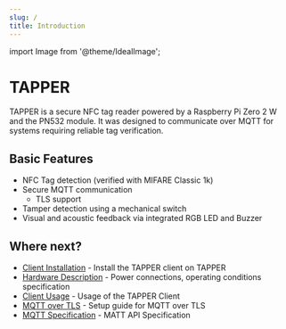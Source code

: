 ```yaml
---
slug: /
title: Introduction
---
```


import Image from '@theme/IdealImage';

# TAPPER

TAPPER is a secure NFC tag reader powered by a Raspberry Pi Zero 2 W and the PN532 module. It was designed to communicate over MQTT for systems requiring reliable tag verification.

## Basic Features

- NFC Tag detection (verified with MIFARE Classic 1k)
- Secure MQTT communication
  - TLS support
- Tamper detection using a mechanical switch
- Visual and acoustic feedback via integrated RGB LED and Buzzer

## Where next?

- [Client Installation](installation) - Install the TAPPER client on TAPPER
- [Hardware Description](hardware) - Power connections, operating conditions specification
- [Client Usage](usage) - Usage of the TAPPER Client
- [MQTT over TLS](tls-setup) - Setup guide for MQTT over TLS
- [MQTT Specification](api-spec) - MATT API Specification
